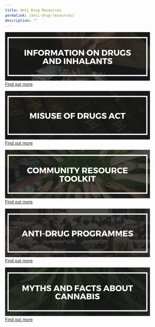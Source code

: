```yaml
---
title: Anti Drug Resources
permalink: /anti-drug-resources/
description: ""
---
```

![info on drugs and inhalants](/images/Resource%20Banner/info%20on%20drugs%20and%20inhalants.png)
[Find out more](https://www.cnb.gov.sg/drug-information/drugs-and-inhalants)

![misuse of drugs](/images/Resource%20Banner/misuseofdrugs.png)[Find out more](https://www.cnb.gov.sg/drug-information/misuse-of-drugs-act)

![comm resource toolkit](/images/Resource%20Banner/commtoolkit.png)
[Find out more](https://www.cnb.gov.sg/educational-resources/for-communities)

![anti drug programmes](/images/Resource%20Banner/antidrugprog.png)[Find out more](https://www.cnb.gov.sg/educational-resources/core-programmes)

![myths and facts about cannabis](/images/Resource%20Banner/myths%20and%20facts%20about%20cannabis.png)[Find out more](https://www.cnb.gov.sg/educational-resources/myths-and-facts-about-drugs/cannabis)


